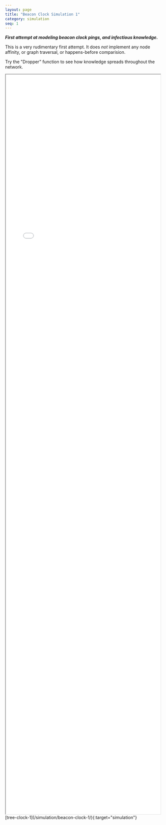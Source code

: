 ```yaml
---
layout: page
title: "Beacon Clock Simulation 1"
category: simulation
seq: 1
---
```



***First attempt at modeling beacon clock pings, and infectious knowledge.***

This is a very rudimentary first attempt. It does _not_ implement any node affinity, or graph traversal, or happens-before comparision.

Try the "Dropper" function to see how knowledge spreads throughout the network.


<iframe style="height: 60vh; width:100%" src="/simulation/beacon-clock-1/">
</iframe>
[tree-clock-1](/simulation/beacon-clock-1/){:target="simulation"}
